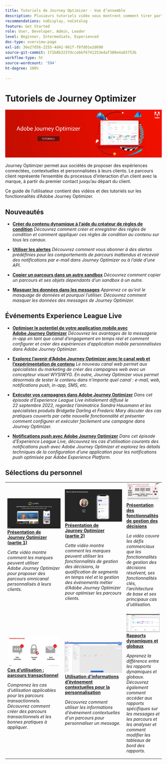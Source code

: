 ```yaml
---
title: Tutoriels de Journey Optimizer - Vue d’ensemble
description: Plusieurs tutoriels vidéo vous montrent comment tirer parti des avantages de Journey Optimizer.
recommendations: noDisplay, noCatalog
feature: Get Started
role: User, Developer, Admin, Leader
level: Beginner, Intermediate, Experienced
doc-type: overview-page
exl-id: 36e27d56-2255-4d41-961f-f8fd01e2d698
source-git-commit: 1f1b8b3237dccebbf6741253edaf380e4a83753b
workflow-type: ht
source-wordcount: '594'
ht-degree: 100%

---
```



# Tutoriels de Journey Optimizer

![](./assets/ajo-banner.png)

Journey Optimizer permet aux sociétés de proposer des expériences connectées, contextuelles et personnalisées à leurs clients. Le parcours client représente l’ensemble du processus d’interaction d’un client avec la marque, à partir du premier contact jusqu’au départ du client.

Ce guide de l’utilisateur contient des vidéos et des tutoriels sur les fonctionnalités d’Adobe Journey Optimizer.

<div id="whats-new-section">

## Nouveautés

* **[Créer du contenu dynamique à l’aide du créateur de règles de condition](/help/personalize-content/create-dynamic-content.md)**
  *Découvrez comment créer et enregistrer des règles de condition et comment appliquer ces règles de condition au contenu sur tous les canaux.*

* **[Utiliser les alertes](/help/administration/alerts.md)**
  *Découvrez comment vous abonner à des alertes prédéfinies pour les comportements de parcours inattendus et recevoir des notifications par e-mail dans Journey Optimizer ou à l’aide d’une API.*

* **[Copier un parcours dans un autre sandbox](/help/create-journeys/copy-a-journey.md)**
  *Découvrez comment copier un parcours et ses objets dépendants d’un sandbox à un autre.*

* **[Masquer les données dans les messages](/help/privacy/mask-data-in-messages.md)**
  *Apprenez ce qu’est le masquage de données et pourquoi l’utiliser. Découvrez comment masquer les données des messages de Journey Optimizer.*

</div>


<div id="events-section">

## Événements Experience League Live

* **[Optimiser le potentiel de votre application mobile avec Adobe Journey Optimizer](https://experienceleague.adobe.com/docs/events/experience-league-live-recordings/episodes/exl-live-episode-5-24-23.html?lang=fr)**
  *Découvrez les avantages de la messagerie in-app en tant que canal d’engagement en temps réel et comment configurer et créer des expériences d’application mobile personnalisées dans Adobe Journey Optimizer.*

* **[Explorez l’avenir d’Adobe Journey Optimizer avec le canal web et l’expérimentation de contenu](https://experienceleague.adobe.com/docs/events/experience-league-live-recordings/episodes/exl-live-episode-6-14-23.html?lang=fr)**
  *Le nouveau canal web permet aux spécialistes du marketing de créer des campagnes web avec un concepteur visuel WYSIWYG. En outre, Journey Optimizer vous permet désormais de tester le contenu dans n’importe quel canal : e-mail, web, notifications push, in-app, SMS, etc.*

* **[Exécuter vos campagnes dans Adobe Journey Optimizer](https://experienceleague.adobe.com/docs/experience-league-live-events/events/episodes/exl-live-episode-09-22-22.html?lang=fr)**
  *Dans cet épisode d’Experience League Live initialement diffusé le 22 septembre 2022, regardez l’animatrice Sandra Hausmann et les spécialistes produits Bridgette Darling et Frederic Mary discuter des cas pratiques couverts par cette nouvelle fonctionnalité et présenter comment configurer et exécuter facilement une campagne dans Journey Optimizer.*

* **[Notifications push avec Adobe Journey Optimizer](https://experienceleague.adobe.com/docs/experience-league-live-events/events/episodes/exl-live-episode-05-12-22.html?lang=fr)**
  *Dans cet épisode d’Experience League Live, découvrez les cas d’utilisation courants des notifications push avec Adobe Journey Optimizer et explorez les détails techniques de la configuration d’une application pour les notifications push optimisée par Adobe Experience Platform.*

</div>

<div id="recs-overview-body-1"></div>
<div id="recs-overview-body-2"></div>
<div id="recs-overview-body-3"></div>
<div id="recs-overview-body-4"></div>
<div id="recs-overview-body-5"></div>
<div id="recs-overview-body-6"></div>

<div id="staff-picks-section">

## Sélections du personnel

<table>
<tr>
  <td>
    <a href="./introduction/journey-optimizer-overview-part-1.md">
      <img alt="Présentation de Journey Optimizer (partie 1) : diffusion de parcours omnicanal (vidéo)" src="./assets/334174.jpg"/>
    </a>
    <div>
      <a href="./introduction/journey-optimizer-overview-part-1.md">
    <strong>Présentation de Journey Optimizer (partie 1) </strong>
    </a>
    </div>
    <p>
    <em>Cette vidéo montre comment les marques peuvent utiliser Adobe Journey Optimizer pour proposer des parcours omnicanal personnalisés à leurs clients.</em>
    <p>
  </td>
    <td>
    <a href="./introduction/journey-optimizer-overview-part-2.md">
      <img alt="Présentation de Journey Optimizer (partie 2) : diffusion de parcours omnicanal (vidéo)" src="./assets/334175.jpg"/>
    </a>
    <div>
      <a href="./introduction/journey-optimizer-overview-part-2.md">
    <strong>Présentation de Journey Optimizer (partie 2) </strong>
    </a>
    </div>
    <p>
    <em>Cette vidéo montre comment les marques peuvent utiliser les fonctionnalités de gestion des décisions, la qualification de segments en temps réel et la gestion des événements métier d’Adobe Journey Optimizer pour optimiser les parcours clients.</em>
    <p>
  </td>
  </td>
    <td>
    <a href="./decision-management/create-decisions.md">
      <img alt="Présentation des fonctionnalités de gestion des décisions" src="./assets/326961.jpg"/>
    </a>
    <div>
      <a href="./decision-management/create-decisions.md">
    <strong>Présentation des fonctionnalités de gestion des décisions </strong>
    </a>
    </div>
    <p>
    <em>La vidéo couvre les défis commerciaux que les fonctionnalités de gestion des décisions résolvent, ses fonctionnalités clés, l’architecture de base et ses principaux cas d’utilisation.

</em>
    <p>
  </td>
</tr>
<tr>
  <td>
    <a href="./create-journeys/use-case-transactional-journey.md">
      <img alt="Cas d’utilisation : parcours transactionnel " src="./assets/334202.jpeg"/>
    </a>
    <div>
      <a href="./create-journeys/use-case-transactional-journey.md">
    <strong>Cas d’utilisation : parcours transactionnel </strong>
    </a>
    </div>
    <p>
    <em>Comprenez les cas d’utilisation applicables pour les parcours transactionnels. Découvrez comment créer des parcours transactionnels et les bonnes pratiques à appliquer.</em>
    <p>
  </td>
    <td>
    <a href="./personalize-content/use-contextual-event-information-for-personalization.md">
      <img alt="Utilisation d’informations d’événement contextuelles pour la personnalisation" src="./assets/334165.jpg"/>
    </a>
    <div>
      <a href="./personalize-content/use-contextual-event-information-for-personalization.md">
    <strong>Utilisation d’informations d’événement contextuelles pour la personnalisation </strong>
    </a>
    </div>
    <p>
    <em>Découvrez comment utiliser les informations d’événement contextuelles d’un parcours pour personnaliser un message.</em>
    <p>
  </td>
  </td>
    <td>
    <a href="./report-and-monitor/live-and-global-reports.md">
      <img alt="Rapports dynamiques et globaux" src="./assets/334108.jpg"/>
    </a>
    <div>
      <a href="./report-and-monitor/live-and-global-reports.md">
    <strong>Rapports dynamiques et globaux </strong>
    </a>
    </div>
    <p>
    <em>Apprenez la différence entre les rapports dynamiques et globaux. Découvrez également comment accéder aux rapports spécifiques sur les messages et les parcours et les analyser et comment modifier les tableaux de bord des rapports.

</em>
    <p>
  </td>
</tr>
</table>
</div>
